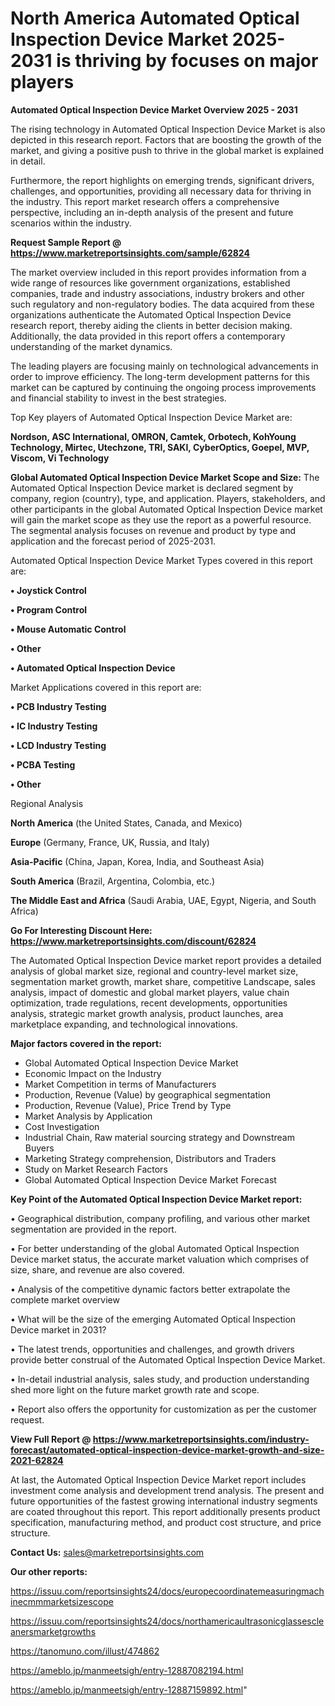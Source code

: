  # North America Automated Optical Inspection Device Market 2025-2031 is thriving by focuses on major players

<Strong> Automated Optical Inspection Device Market Overview 2025 - 2031</strong>

The rising technology in Automated Optical Inspection Device Market is also depicted in this research report. Factors that are boosting the growth of the market, and giving a positive push to thrive in the global market is explained in detail.

Furthermore, the report highlights on emerging trends, significant drivers, challenges, and opportunities, providing all necessary data for thriving in the industry. This report market research offers a comprehensive perspective, including an in-depth analysis of the present and future scenarios within the industry.

<strong>Request Sample Report @ <a href=https://www.marketreportsinsights.com/sample/62824>https://www.marketreportsinsights.com/sample/62824</a></strong>

The market overview included in this report provides information from a wide range of resources like government organizations, established companies, trade and industry associations, industry brokers and other such regulatory and non-regulatory bodies. The data acquired from these organizations authenticate the Automated Optical Inspection Device research report, thereby aiding the clients in better decision making. Additionally, the data provided in this report offers a contemporary understanding of the market dynamics.

The leading players are focusing mainly on technological advancements in order to improve efficiency. The long-term development patterns for this market can be captured by continuing the ongoing process improvements and financial stability to invest in the best strategies.

Top Key players of Automated Optical Inspection Device Market are:

<strong>Nordson, ASC International, OMRON, Camtek, Orbotech, KohYoung Technology, Mirtec, Utechzone, TRI, SAKI, CyberOptics, Goepel, MVP, Viscom, Vi Technology</strong>

<strong><b>Global Automated Optical Inspection Device Market Scope and Size:</b></strong>
The Automated Optical Inspection Device market is declared segment by company, region (country), type, and application. Players, stakeholders, and other participants in the global Automated Optical Inspection Device market will gain the market scope as they use the report as a powerful resource. The segmental analysis focuses on revenue and product by type and application and the forecast period of 2025-2031.

Automated Optical Inspection Device Market Types covered in this report are:

<strong>• Joystick Control

• Program Control

• Mouse Automatic Control

• Other

• Automated Optical Inspection Device</strong>

Market Applications covered in this report are:

<strong>• PCB Industry Testing

• IC Industry Testing

• LCD Industry Testing

• PCBA Testing

• Other</strong> 

Regional Analysis

<strong>North America</strong> (the United States, Canada, and Mexico)

<strong>Europe</strong> (Germany, France, UK, Russia, and Italy)

<strong>Asia-Pacific</strong> (China, Japan, Korea, India, and Southeast Asia)

<strong>South America</strong> (Brazil, Argentina, Colombia, etc.)

<strong>The Middle East and Africa</strong> (Saudi Arabia, UAE, Egypt, Nigeria, and South Africa)

<strong>Go For Interesting Discount Here: <a href=https://www.marketreportsinsights.com/discount/62824>https://www.marketreportsinsights.com/discount/62824</a></strong>

The Automated Optical Inspection Device market report provides a detailed analysis of global market size, regional and country-level market size, segmentation market growth, market share, competitive Landscape, sales analysis, impact of domestic and global market players, value chain optimization, trade regulations, recent developments, opportunities analysis, strategic market growth analysis, product launches, area marketplace expanding, and technological innovations.

<strong><b>Major factors covered in the report:</b></strong>
<ul>
  <li>Global Automated Optical Inspection Device Market </li>
  <li>Economic Impact on the Industry</li>
  <li>Market Competition in terms of Manufacturers</li>
  <li>Production, Revenue (Value) by geographical segmentation</li>
  <li>Production, Revenue (Value), Price Trend by Type</li>
  <li>Market Analysis by Application</li>
  <li>Cost Investigation</li>
  <li>Industrial Chain, Raw material sourcing strategy and Downstream Buyers</li>
  <li>Marketing Strategy comprehension, Distributors and Traders</li>
  <li>Study on Market Research Factors</li>
  <li>Global Automated Optical Inspection Device Market Forecast</li>
</ul>

<strong><b>Key Point of the Automated Optical Inspection Device Market report:</b></strong>

• Geographical distribution, company profiling, and various other market segmentation are provided in the report.

• For better understanding of the global Automated Optical Inspection Device market status, the accurate market valuation which comprises of size, share, and revenue are also covered.

• Analysis of the competitive dynamic factors better extrapolate the complete market overview

• What will be the size of the emerging Automated Optical Inspection Device market in 2031?

• The latest trends, opportunities and challenges, and growth drivers provide better construal of the Automated Optical Inspection Device Market.

• In-detail industrial analysis, sales study, and production understanding shed more light on the future market growth rate and scope.

• Report also offers the opportunity for customization as per the customer request.

<strong><b>View Full Report @ <a href=https://www.marketreportsinsights.com/industry-forecast/automated-optical-inspection-device-market-growth-and-size-2021-62824>https://www.marketreportsinsights.com/industry-forecast/automated-optical-inspection-device-market-growth-and-size-2021-62824</a></b></strong>


At last, the Automated Optical Inspection Device Market report includes investment come analysis and development trend analysis. The present and future opportunities of the fastest growing international industry segments are coated throughout this report. This report additionally presents product specification, manufacturing method, and product cost structure, and price structure.

<strong>Contact Us:</strong>
sales@marketreportsinsights.com

<strong>Our other reports:</strong>

<a href=https://issuu.com/reportsinsights24/docs/europecoordinatemeasuringmachinecmmmarketsizescope>https://issuu.com/reportsinsights24/docs/europecoordinatemeasuringmachinecmmmarketsizescope</a>

<a href=https://issuu.com/reportsinsights24/docs/northamericaultrasonicglassescleanersmarketgrowths>https://issuu.com/reportsinsights24/docs/northamericaultrasonicglassescleanersmarketgrowths</a>

<a href=https://tanomuno.com/illust/474862>https://tanomuno.com/illust/474862</a>

<a href=https://ameblo.jp/manmeetsigh/entry-12887082194.html>https://ameblo.jp/manmeetsigh/entry-12887082194.html</a>

<a href=https://ameblo.jp/manmeetsigh/entry-12887159892.html>https://ameblo.jp/manmeetsigh/entry-12887159892.html</a>"
